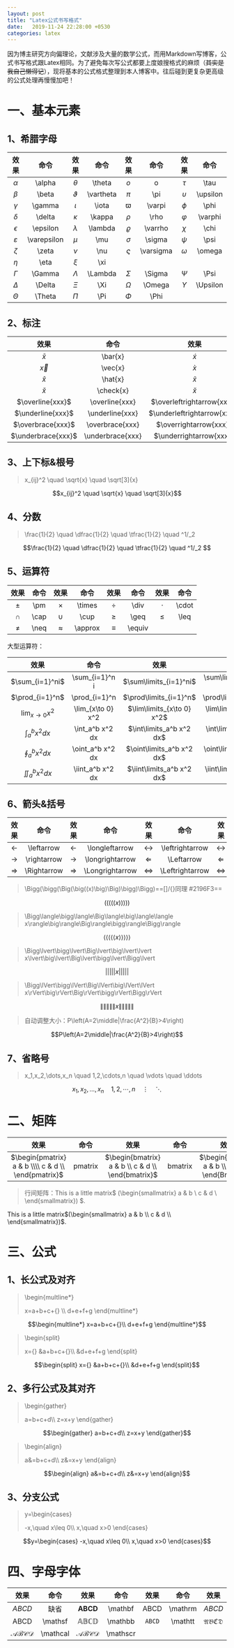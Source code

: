 ```yaml
---
layout: post
title: "Latex公式书写格式"
date:   2019-11-24 22:28:00 +0530
categories: latex
---
```


因为博主研究方向偏理论，文献涉及大量的数学公式，而用Markdown写博客，公式书写格式跟Latex相同。为了避免每次写公式都要上度娘搜格式的麻烦（~~其实是我自己懒得记~~），现将基本的公式格式整理到本人博客中。往后碰到更复杂更高级的公式处理再慢慢加吧！
# 一、基本元素
## 1、希腊字母

| 效果  | 命令  | 效果  | 命令   | 效果  | 命令 | 效果   | 命令  |
| :---: | :---: | :---: | :---: | :---: | :---: | :---: | :---: |
| $\alpha$ | \alpha  | $\theta$ | \theta    |  $o$   |  o   | $\tau$    | \tau    |
| $\beta$  | \beta|  $\vartheta$| \vartheta | $\pi$    |  \pi   | $\upsilon$ |  \upsilon   |
| $\gamma$ | \gamma|   $\iota$| \iota     | $\varpi$    | \varpi    | $\phi$    |  \phi   |
| $\delta$| \delta| $\kappa$ | \kappa    | $\rho$  | \rho |$\varphi$  |  \varphi   |
| $\epsilon$ | \epsilon|  $\lambda$| \lambda   | $\varrho$  | \varrho| $\chi$ | \chi |
| $\varepsilon$| \varepsilon | $\mu$ | \mu | $\sigma$    |  \sigma  | $\psi$ | \psi  |
| $\zeta$| \zeta | $\nu$ | \nu | $\varsigma$  | \varsigma | $\omega$  | \omega    |
|$\eta$| \eta|  $\xi$ | \xi |     |     |     |     |
| $\Gamma$ |\Gamma| $\Lambda$ | \Lambda| $\Sigma$| \Sigma |$\Psi$| \Psi  |
| $\Delta$ |  \Delta |$\Xi$ | \Xi   | $\Omega$ |\Omega |$\Upsilon$ |  \Upsilon   |
|$\Theta$ |  \Theta | $\Pi$ | \Pi  | $\Phi$    | \Phi    |     |     

## 2、标注

| 效果        | 命令      | 效果        | 命令      | 效果           | 命令         |
| :---------: | :------: | :---------: | :-------: | :------------: | :----------: |
| $\bar{x}$   | \bar{x}   | $\acute{x}$ | \acute{x} | $\mathring{x}$ | \mathring{x} |
| $\vec{x}$   | \vec{x}   | $\grave{x}$ | \grave{x} | $\dot{x}$      | \dot{x}      |
| $\hat{x}$   | \hat{x}   | $\tilde{x}$ | \tilde{x} | $\ddot{x}$     | \ddot{x}     |
| $\check{x}$ | \check{x} | $\breve{x}$ | \breve{x} | $\dddot{x}$    | \dddot{x}    |
| $\overline{xxx}$  | \overline{xxx} | $\overleftrightarrow{xxx}$  | \overleftrightarrow{xxx}  | $\overleftarrow{xxx}$  | \overleftarrow{xxx}  |
| $\underline{xxx}$  | \underline{xxx} | $\underleftrightarrow{xxx}$  | \underleftrightarrow{xxx}  | $\underleftarrow{xxx}$  |  \underleftarrow{xxx}  |
| $\overbrace{xxx}$  | \overbrace{xxx} | $\overrightarrow{xxx}$  | \overrightarrow{xxx}  | $\widehat{xxx}$  |  \widehat{xxx}  |
| $\underbrace{xxx}$  | \underbrace{xxx} | $\underrightarrow{xxx}$  | \underrightarrow{xxx}  | $\widetilde{xxx}$  |  \widetilde{xxx}  |

## 3、上下标&根号

>x_{ij}^2 \quad \sqrt{x} \quad \sqrt[3]{x}

$$x_{ij}^2 \quad \sqrt{x} \quad \sqrt[3]{x}$$

## 4、分数

>\frac{1}{2} \quad \dfrac{1}{2} \quad \tfrac{1}{2} \quad ^1/_2

$$\frac{1}{2} \quad \dfrac{1}{2} \quad \tfrac{1}{2} \quad ^1/_2 $$

## 5、运算符

|效果   |命令    |效果   |命令   |效果   |命令   |效果   |命令   |
| :---: | :---: | :---: | :---: | :---: | :---: | :---: | :---: |
| $\pm$ | \pm | $\times$ | \times | $\div$ | \div | $\cdot$ |  \cdot |
| $\cap$ | \cap | $\cup$ | \cup | $\geq$ |  \geq | $\leq$ | \leq |
| $\neq$ |\neq | $\approx$ |  \approx | $\equiv$ |   \equiv |  |  |

大型运算符：

|效果|命令|效果|命令|
| :---: | :---: | :---: | :---: |
| $\sum_{i=1}^ni$ | \sum_{i=1}^n i | $\sum\limits_{i=1}^ni$ | \sum\limits_{i=1}^n i |
| $\prod_{i=1}^n$ | \prod_{i=1}^n | $\prod\limits_{i=1}^n$ | \prod\limits_{i=1}^n |
| $\lim_{x\to 0} x^2$ | \lim_{x\to 0} x^2 | $\lim\limits_{x\to 0} x^2$ | \lim\limits_{x\to 0} x^2 |
| $\int_a^b x^2 dx$ | \int_a^b x^2 dx | $\int\limits_a^b x^2 dx$ | \int\limits_a^b x^2 dx |
| $\oint_a^b x^2 dx$ | \oint_a^b x^2 dx | $\oint\limits_a^b x^2 dx$ | \oint\limits_a^b x^2 dx |
| $\iint_a^b x^2 dx$ | \iint_a^b x^2 dx | $\iint\limits_a^b x^2 dx$ | \iint\limits_a^b x^2 dx |

## 6、箭头&括号

|效果|命令|效果|命令|效果|命令|效果|命令|
| :---: | :---: | :---: | :---: | :---: | :---: | :---: | :---: |
| $\leftarrow$ | \leftarrow | $\longleftarrow$ | \longleftarrow | $\leftrightarrow$ | \leftrightarrow | $\longleftrightarrow$ |\longleftrightarrow |
| $\rightarrow$ | \rightarrow | $\longrightarrow$ |\longrightarrow | $\Leftarrow$ | \Leftarrow |$\Longleftarrow$ | \Longleftarrow |
| $\Rightarrow$ | \Rightarrow | $\Longrightarrow$ |\Longrightarrow | $\Leftrightarrow$ | \Leftrightarrow | $\Longleftrightarrow$ |\Longleftrightarrow |

>\Bigg(\bigg(\Big(\big((x)\big)\Big)\bigg)\Bigg)==[]/{}同理 #2196F3==

$$\Bigg(\bigg(\Big(\big((x)\big)\Big)\bigg)\Bigg)$$

>\Bigg\langle\bigg\langle\Big\langle\big\langle\langle x\rangle\big\rangle\Big\rangle\bigg\rangle\Bigg\rangle

$$\Bigg\langle\bigg\langle\Big\langle\big\langle\langle x\rangle\big\rangle\Big\rangle\bigg\rangle\Bigg\rangle$$

>\Bigg\lvert\bigg\lvert\Big\lvert\big\lvert\lvert x\lvert\big\lvert\Big\lvert\bigg\lvert\Bigg\lvert

$$\Bigg\lvert\bigg\lvert\Big\lvert\big\lvert\lvert x\rvert\big\rvert\Big\rvert\bigg\rvert\Bigg\rvert$$

>\Bigg\lVert\bigg\lVert\Big\lVert\big\lVert\lVert x\rVert\big\rVert\Big\rVert\bigg\rVert\Bigg\rVert

$$\Bigg\lVert\bigg\lVert\Big\lVert\big\lVert\lVert x\rVert\big\rVert\Big\rVert\bigg\rVert\Bigg\rVert$$

>自动调整大小：P\left(A=2\middle|\frac{A^2}{B}>4\right)

$$P\left(A=2\middle|\frac{A^2}{B}>4\right)$$

## 7、省略号
>x_1,x_2,\dots,x_n \quad 1,2,\cdots,n \quad \vdots \quad \ddots

$$x_1,x_2,\dots,x_n \quad 1,2,\cdots,n \quad \vdots \quad \ddots$$

# 二、矩阵

|效果|命令|效果|命令|效果|命令|效果|命令|效果|命令|
| :---: | :---: | :---: | :---: | :---: | :---: | :---: | :---: | :---: | :---: |
|$\begin{pmatrix} a & b \\\\ c & d \\ \end{pmatrix}$ | pmatrix | $\begin{bmatrix} a & b \\ c & d \\ \end{bmatrix}$ | bmatrix | $\begin{Bmatrix} a & b \\ c & d \\ \end{Bmatrix}$ | Bmatrix | $\begin{vmatrix} a & b \\ c & d \\ \end{vmatrix}$ | vmatrix | $\begin{Vmatrix} a & b \\ c & d \\ \end{Vmatrix}$ | Vmatrix |

>行间矩阵：This is a little matrix$ (\begin{smallmatrix} a & b \\ c & d \\ \end{smallmatrix}) $.

This is a little matrix$(\begin{smallmatrix} a & b \\ c & d \\ \end{smallmatrix})$.

# 三、公式
## 1、长公式及对齐
>\begin{multline*}
>
>x=a+b+c+{} \\\\
>d+e+f+g
>\end{multline*}

$$\begin{multline*}
x=a+b+c+{}\\
    d+e+f+g
\end{multline*}$$

>\begin{split}
>
>x={} &a+b+c+{}\\\\
>       &d+e+f+g
> \end{split}

$$\begin{split}
x={} &a+b+c+{}\\
       &d+e+f+g
	   \end{split}$$
	   
## 2、多行公式及其对齐
>\begin{gather}
>
>a=b+c+d\\\\
z=x+y
\end{gather}

$$\begin{gather}
a=b+c+d\\
z=x+y
\end{gather}$$

>\begin{align}
>
>a&=b+c+d\\\\
z&=x+y
\end{align}

$$\begin{align}
a&=b+c+d\\
z&=x+y
\end{align}$$

## 3、分支公式
>y=\begin{cases}
>
> -x,\quad x\leq 0\\\\
		x,\quad x>0
	\end{cases}

$$y=\begin{cases}
        -x,\quad x\leq 0\\
		x,\quad x>0
	\end{cases}$$
	
# 四、字母字体

|效果|命令|效果|命令|效果|命令|效果|命令|
| :---: | :---: | :---: | :---: | :---: | :---: | :---: | :---: |
| $ABCD$ | 缺省 | $\mathbf{ABCD}$ | \mathbf | $\mathrm{ABCD}$ | \mathrm | $\mathit{ABCD}$ | \mathit |
| $\mathsf{ABCD}$ | \mathsf | $\mathbb{ABCD}$ | \mathbb | $\mathtt{ABCD}$ | \mathtt | $\mathfrak{ABCD}$ | \mathfrak |
| $\mathcal{ABCD}$ | \mathcal | $\mathscr{ABCD}$ | \mathscr |  |  |  |  |

